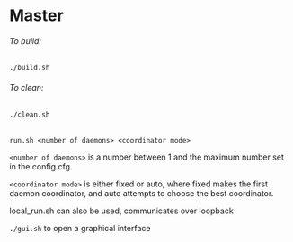# Master
###### To build:

```./build.sh```

###### To clean:

```./clean.sh```

######

```run.sh <number of daemons> <coordinator mode>```

```<number of daemons>``` is a number between 1 and the maximum number set in the config.cfg.

```<coordinator mode>``` is either fixed or auto, where fixed makes the first daemon coordinator, and auto attempts to choose the best coordinator.

local_run.sh can also be used, communicates over loopback

```./gui.sh``` to open a graphical interface

